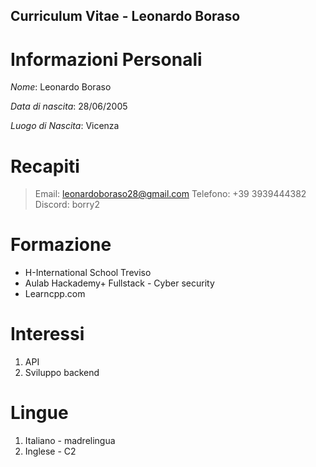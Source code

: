 ## Curriculum Vitae - Leonardo Boraso

# **Informazioni Personali**
*Nome*: Leonardo Boraso

*Data di nascita*: 28/06/2005

*Luogo di Nascita*: Vicenza

# **Recapiti**
> Email: leonardoboraso28@gmail.com
> Telefono: +39 3939444382
> Discord: borry2

# **Formazione**
- H-International School Treviso
- Aulab Hackademy+ Fullstack - Cyber security
- Learncpp.com

# **Interessi**
1. API
2. Sviluppo backend

# **Lingue**
1. Italiano - madrelingua
2. Inglese - C2
